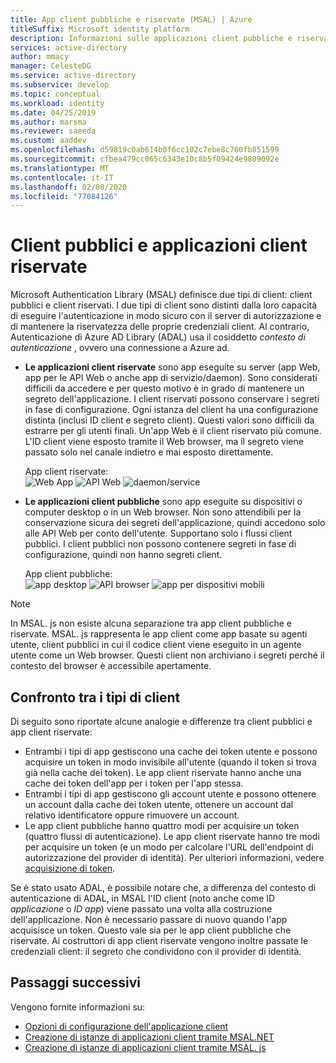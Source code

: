 ```yaml
---
title: App client pubbliche e riservate (MSAL) | Azure
titleSuffix: Microsoft identity platform
description: Informazioni sulle applicazioni client pubbliche e riservate in Microsoft Authentication Library (MSAL).
services: active-directory
author: mmacy
manager: CelesteDG
ms.service: active-directory
ms.subservice: develop
ms.topic: conceptual
ms.workload: identity
ms.date: 04/25/2019
ms.author: marsma
ms.reviewer: saeeda
ms.custom: aaddev
ms.openlocfilehash: d59819c0ab614b0f6cc102c7ebe8c760fb851599
ms.sourcegitcommit: cfbea479cc065c6343e10c8b5f09424e9809092e
ms.translationtype: MT
ms.contentlocale: it-IT
ms.lasthandoff: 02/08/2020
ms.locfileid: "77084126"
---
```

# <a name="public-client-and-confidential-client-applications"></a>Client pubblici e applicazioni client riservate
Microsoft Authentication Library (MSAL) definisce due tipi di client: client pubblici e client riservati. I due tipi di client sono distinti dalla loro capacità di eseguire l'autenticazione in modo sicuro con il server di autorizzazione e di mantenere la riservatezza delle proprie credenziali client. Al contrario, Autenticazione di Azure AD Library (ADAL) usa il cosiddetto *contesto di autenticazione* , ovvero una connessione a Azure ad.

- **Le applicazioni client riservate** sono app eseguite su server (app Web, app per le API Web o anche app di servizio/daemon). Sono considerati difficili da accedere e per questo motivo è in grado di mantenere un segreto dell'applicazione. I client riservati possono conservare i segreti in fase di configurazione. Ogni istanza del client ha una configurazione distinta (inclusi ID client e segreto client). Questi valori sono difficili da estrarre per gli utenti finali. Un'app Web è il client riservato più comune. L'ID client viene esposto tramite il Web browser, ma il segreto viene passato solo nel canale indietro e mai esposto direttamente.

    App client riservate: <BR>
    ![Web App](media/msal-client-applications/web-app.png) ![API Web](media/msal-client-applications/web-api.png) ![daemon/service](media/msal-client-applications/daemon-service.png)

- **Le applicazioni client pubbliche** sono app eseguite su dispositivi o computer desktop o in un Web browser. Non sono attendibili per la conservazione sicura dei segreti dell'applicazione, quindi accedono solo alle API Web per conto dell'utente. Supportano solo i flussi client pubblici. I client pubblici non possono contenere segreti in fase di configurazione, quindi non hanno segreti client.

    App client pubbliche: <BR>
    ![app desktop](media/msal-client-applications/desktop-app.png) ![API browser](media/msal-client-applications/browserless-app.png) ![app per dispositivi mobili](media/msal-client-applications/mobile-app.png)

> [!NOTE]
> In MSAL. js non esiste alcuna separazione tra app client pubbliche e riservate.  MSAL. js rappresenta le app client come app basate su agenti utente, client pubblici in cui il codice client viene eseguito in un agente utente come un Web browser. Questi client non archiviano i segreti perché il contesto del browser è accessibile apertamente.

## <a name="comparing-the-client-types"></a>Confronto tra i tipi di client
Di seguito sono riportate alcune analogie e differenze tra client pubblici e app client riservate:

- Entrambi i tipi di app gestiscono una cache dei token utente e possono acquisire un token in modo invisibile all'utente (quando il token si trova già nella cache dei token). Le app client riservate hanno anche una cache dei token dell'app per i token per l'app stessa.
- Entrambi i tipi di app gestiscono gli account utente e possono ottenere un account dalla cache dei token utente, ottenere un account dal relativo identificatore oppure rimuovere un account.
- Le app client pubbliche hanno quattro modi per acquisire un token (quattro flussi di autenticazione). Le app client riservate hanno tre modi per acquisire un token (e un modo per calcolare l'URL dell'endpoint di autorizzazione del provider di identità). Per ulteriori informazioni, vedere [acquisizione di token](msal-acquire-cache-tokens.md).

Se è stato usato ADAL, è possibile notare che, a differenza del contesto di autenticazione di ADAL, in MSAL l'ID client (noto anche come ID *applicazione* o *ID app*) viene passato una volta alla costruzione dell'applicazione. Non è necessario passare di nuovo quando l'app acquisisce un token. Questo vale sia per le app client pubbliche che riservate. Ai costruttori di app client riservate vengono inoltre passate le credenziali client: il segreto che condividono con il provider di identità.

## <a name="next-steps"></a>Passaggi successivi
Vengono fornite informazioni su:
- [Opzioni di configurazione dell'applicazione client](msal-client-application-configuration.md)
- [Creazione di istanze di applicazioni client tramite MSAL.NET](msal-net-initializing-client-applications.md)
- [Creazione di istanze di applicazioni client tramite MSAL. js](msal-js-initializing-client-applications.md)
